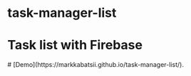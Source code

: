 # task-manager-list
<h1>Task list with Firebase</h1>
# [Demo](https://markkabatsii.github.io/task-manager-list/).
